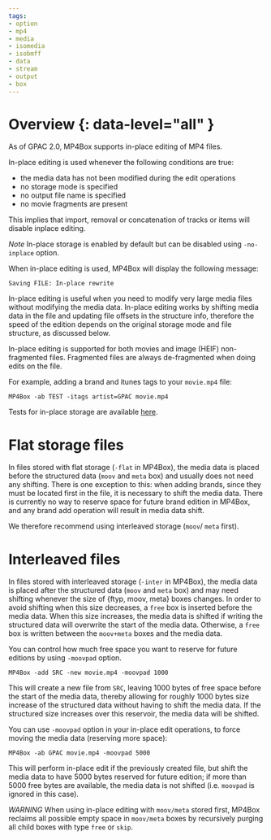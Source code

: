 ```yaml
---
tags:
- option
- mp4
- media
- isomedia
- isobmff
- data
- stream
- output
- box
---
```




# Overview {: data-level="all" }

As of GPAC 2.0, MP4Box supports in-place editing of MP4 files.

In-place editing is used whenever the following conditions are true:

- the media data has not been modified during the edit operations
- no storage mode is specified
- no output file name is specified
- no movie fragments are present

This implies that import, removal or concatenation of tracks or items will disable inplace editing.

_Note_ In-place storage is enabled by default but can be disabled using `-no-inplace` option.

When in-place editing is used, MP4Box will display the following message:
```
Saving FILE: In-place rewrite
```

In-place editing is useful when you need to modify very large media files without modifying the media data.
In-place editing works by shifting media data in the file and updating file offsets in the structure info, therefore the speed of the edition depends on the original storage mode and file structure, as discussed below.   

In-place editing is supported for both movies and image (HEIF) non-fragmented files. Fragmented files are always de-fragmented when doing edits on the file.

For example, adding a brand and itunes tags to your `movie.mp4` file:

```
MP4Box -ab TEST -itags artist=GPAC movie.mp4
```

Tests for in-place storage are available [here](https://github.com/gpac/testsuite/blob/master/scripts/mp4box-inplace.sh).


# Flat storage files 

In files stored with flat storage (`-flat` in MP4Box), the media data is placed before the structured data (`moov` and `meta`  box) and usually does not need any shifting. There is one exception to this: when adding brands, since they must be located first in the file, it is necessary to shift the media data. There is currently no way to reserve space for future brand edition in MP4Box, and any brand add operation will result in media data shift. 

We therefore recommend using interleaved storage (`moov`/ `meta`  first).


# Interleaved files 

In files stored with interleaved storage (`-inter` in MP4Box), the media data is placed after the structured data (`moov` and `meta`  box) and may need shifting whenever the size of {ftyp, moov, meta} boxes changes. In order to avoid shifting when this size decreases, a `free` box is inserted before the media data.
When this size increases, the media data is shifted if writing the structured data will overwrite the start of the media data. Otherwise, a `free` box is written between the `moov+meta` boxes and  the media data.

You can control how much free space you want to reserve for future editions by using `-moovpad` option.
   
```
MP4Box -add SRC -new movie.mp4 -moovpad 1000
```

This will create a new file from `SRC`, leaving 1000 bytes of free space before the start of the media data, thereby allowing for roughly 1000 bytes size increase of the structured data without having to shift the media data. If the structured size increases over this reservoir, the media data will be shifted.

You can use `-moovpad` option in your in-place edit operations, to force moving the media data (reserving more space):
 
```
MP4Box -ab GPAC movie.mp4 -moovpad 5000
```

This will perform in-place edit if the previously created file, but shift the media data to have 5000 bytes reserved for future edition; if more than 5000 free bytes are available, the media data is not shifted (i.e. `moovpad` is ignored in this case).


_WARNING_ When using in-place editing with `moov/meta` stored first,  MP4Box reclaims all possible empty space in `moov/meta`  boxes by recursively purging all child boxes with type `free` or `skip`.
 


